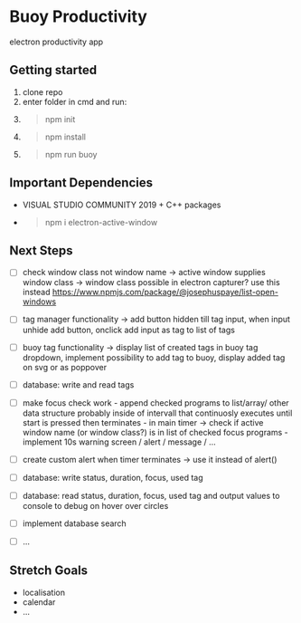 # Buoy Productivity

electron productivity app

## Getting started
1. clone repo
2. enter folder in cmd and run:
3. > npm init
4. > npm install
5. > npm run buoy

## Important Dependencies

- VISUAL STUDIO COMMUNITY 2019 + C++ packages
- > npm i electron-active-window

## Next Steps
- [ ] check window class not window name -> active window supplies window class -> window class possible in electron capturer? use this instead https://www.npmjs.com/package/@josephuspaye/list-open-windows
- [ ] tag manager functionality -> add button hidden till tag input, when input unhide add button, onclick add input as tag to list of tags
- [ ] buoy tag functionality -> display list of created tags in buoy tag dropdown, implement possibility to add tag to buoy, display added tag on svg or as poppover
- [ ] database: write and read tags 
- [ ] make focus check work
      - append checked programs to list/array/ other data structure probably inside of intervall that continuosly executes until start is pressed then terminates
      - in main timer -> check if active window name (or window class?) is in list of checked focus programs
      - implement 10s warning screen / alert / message / ...
- [ ] create custom alert when timer terminates -> use it instead of alert()
- [ ] database: write status, duration, focus, used tag
- [ ] database: read status, duration, focus, used tag and output values to console to debug on hover over circles
- [ ] implement database search
- [ ] ...


## Stretch Goals

- localisation
- calendar
- ...
